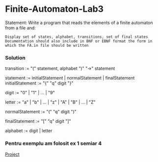 # Finite-Automaton-Lab3

Statement: Write a program that reads the elements of a finite automaton from a file and:

    Display set of states, alphabet, transitions, set of final states
    Documentation should also include in BNF or EBNF format the form in which the FA.in file should be written
### Solution    
  
transition := "(" statement, alphabet ")" "->" statement 

statement := initialStatement | normalStatement | finalStatement
initialStatement := "{" "q" digit "}"

digit := "0" | "1" | ... | "9"

letter := "a" | "b" | ... | "z" | "A" | "B" | ... | "Z"

normalStatement := "(" "q" digit ")"

finalStatement := "[" "q" digit "]"

alphabet := digit | letter


### Pentru exemplu am folosit ex 1 semiar 4

[Project](Automaton.png)
    
